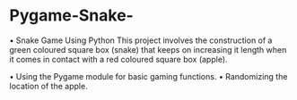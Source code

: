 # Pygame-Snake-
•	Snake Game Using Python
This project involves the construction of a green coloured square box (snake) that keeps on increasing it length when it comes in contact with a red coloured square box (apple).

•	Using the Pygame module for basic gaming functions.
•	Randomizing the location of the apple.

